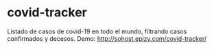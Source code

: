 # covid-tracker
Listado de casos de covid-19 en todo el mundo, filtrando casos confirmados y decesos.
Demo: http://sohost.epizy.com/covid-tracker/
